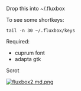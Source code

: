 Drop this into ~/.fluxbox

To see some shortkeys:

    tail -n 30 ~/.fluxbox/keys

Required:

- cuprum font
- adapta gtk

Scrot

[![fluxbox2.md.png](https://cdn.scrot.moe/images/2018/08/20/fluxbox2.md.png)](https://cdn.scrot.moe/images/2018/08/20/fluxbox2.png)
